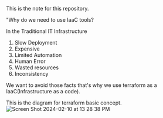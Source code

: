 This is the note for this repository.

"Why do we need to use IaaC tools?

In the Traditional IT Infrastructure 

1. Slow Deployment
2. Expensive
3. Limited Automation
4. Human Error
5. Wasted resources
6. Inconsistency

We want to avoid those facts that's why we use terraform as a IaaC(Infrastructure as a code).

This is the diagram for terraform basic concept.
![Screen Shot 2024-02-10 at 13 28 38 PM](https://github.com/Impyaephyo/terraform_basics/assets/77662642/1e9d023d-7c52-479c-8e83-7cac46a7cb25)

